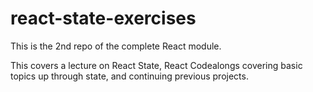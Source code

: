 # react-state-exercises


This is the 2nd repo of the complete React module. 

This covers a lecture on React State, React Codealongs covering basic topics up through state, and continuing previous projects.
